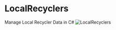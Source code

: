 # LocalRecyclers
Manage Local Recycler Data in C#
![LocalRecyclers](https://user-images.githubusercontent.com/105485297/171126597-874e0c95-6812-4290-87c0-83efd9ef9d38.png)
